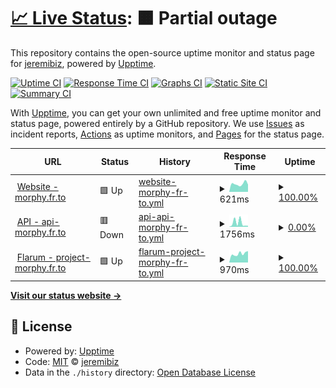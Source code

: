 # [📈 Live Status](https://jeremibiz.github.io/upptime): <!--live status--> **🟧 Partial outage**

This repository contains the open-source uptime monitor and status page for [jeremibiz](https://jeremibiz.github.io/upptime), powered by [Upptime](https://github.com/upptime/upptime).

[![Uptime CI](https://github.com/jeremibiz/upptime/workflows/Uptime%20CI/badge.svg)](https://github.com/jeremibiz/upptime/actions?query=workflow%3A%22Uptime+CI%22)
[![Response Time CI](https://github.com/jeremibiz/upptime/workflows/Response%20Time%20CI/badge.svg)](https://github.com/jeremibiz/upptime/actions?query=workflow%3A%22Response+Time+CI%22)
[![Graphs CI](https://github.com/jeremibiz/upptime/workflows/Graphs%20CI/badge.svg)](https://github.com/jeremibiz/upptime/actions?query=workflow%3A%22Graphs+CI%22)
[![Static Site CI](https://github.com/jeremibiz/upptime/workflows/Static%20Site%20CI/badge.svg)](https://github.com/jeremibiz/upptime/actions?query=workflow%3A%22Static+Site+CI%22)
[![Summary CI](https://github.com/jeremibiz/upptime/workflows/Summary%20CI/badge.svg)](https://github.com/jeremibiz/upptime/actions?query=workflow%3A%22Summary+CI%22)

With [Upptime](https://upptime.js.org), you can get your own unlimited and free uptime monitor and status page, powered entirely by a GitHub repository. We use [Issues](https://github.com/jeremibiz/upptime/issues) as incident reports, [Actions](https://github.com/jeremibiz/upptime/actions) as uptime monitors, and [Pages](https://jeremibiz.github.io/upptime) for the status page.

<!--start: status pages-->
<!-- This summary is generated by Upptime (https://github.com/upptime/upptime) -->
<!-- Do not edit this manually, your changes will be overwritten -->
<!-- prettier-ignore -->
| URL | Status | History | Response Time | Uptime |
| --- | ------ | ------- | ------------- | ------ |
| <img alt="" src="https://icons.duckduckgo.com/ip3/morphy.fr.to.ico" height="13"> [Website - morphy.fr.to](https://morphy.fr.to) | 🟩 Up | [website-morphy-fr-to.yml](https://github.com/jeremibiz/upptime/commits/HEAD/history/website-morphy-fr-to.yml) | <details><summary><img alt="Response time graph" src="./graphs/website-morphy-fr-to/response-time-week.png" height="20"> 621ms</summary><br><a href="https://jeremibiz.github.io/upptime/history/website-morphy-fr-to"><img alt="Response time 849" src="https://img.shields.io/endpoint?url=https%3A%2F%2Fraw.githubusercontent.com%2Fjeremibiz%2Fupptime%2FHEAD%2Fapi%2Fwebsite-morphy-fr-to%2Fresponse-time.json"></a><br><a href="https://jeremibiz.github.io/upptime/history/website-morphy-fr-to"><img alt="24-hour response time 568" src="https://img.shields.io/endpoint?url=https%3A%2F%2Fraw.githubusercontent.com%2Fjeremibiz%2Fupptime%2FHEAD%2Fapi%2Fwebsite-morphy-fr-to%2Fresponse-time-day.json"></a><br><a href="https://jeremibiz.github.io/upptime/history/website-morphy-fr-to"><img alt="7-day response time 621" src="https://img.shields.io/endpoint?url=https%3A%2F%2Fraw.githubusercontent.com%2Fjeremibiz%2Fupptime%2FHEAD%2Fapi%2Fwebsite-morphy-fr-to%2Fresponse-time-week.json"></a><br><a href="https://jeremibiz.github.io/upptime/history/website-morphy-fr-to"><img alt="30-day response time 742" src="https://img.shields.io/endpoint?url=https%3A%2F%2Fraw.githubusercontent.com%2Fjeremibiz%2Fupptime%2FHEAD%2Fapi%2Fwebsite-morphy-fr-to%2Fresponse-time-month.json"></a><br><a href="https://jeremibiz.github.io/upptime/history/website-morphy-fr-to"><img alt="1-year response time 849" src="https://img.shields.io/endpoint?url=https%3A%2F%2Fraw.githubusercontent.com%2Fjeremibiz%2Fupptime%2FHEAD%2Fapi%2Fwebsite-morphy-fr-to%2Fresponse-time-year.json"></a></details> | <details><summary><a href="https://jeremibiz.github.io/upptime/history/website-morphy-fr-to">100.00%</a></summary><a href="https://jeremibiz.github.io/upptime/history/website-morphy-fr-to"><img alt="All-time uptime 98.75%" src="https://img.shields.io/endpoint?url=https%3A%2F%2Fraw.githubusercontent.com%2Fjeremibiz%2Fupptime%2FHEAD%2Fapi%2Fwebsite-morphy-fr-to%2Fuptime.json"></a><br><a href="https://jeremibiz.github.io/upptime/history/website-morphy-fr-to"><img alt="24-hour uptime 100.00%" src="https://img.shields.io/endpoint?url=https%3A%2F%2Fraw.githubusercontent.com%2Fjeremibiz%2Fupptime%2FHEAD%2Fapi%2Fwebsite-morphy-fr-to%2Fuptime-day.json"></a><br><a href="https://jeremibiz.github.io/upptime/history/website-morphy-fr-to"><img alt="7-day uptime 100.00%" src="https://img.shields.io/endpoint?url=https%3A%2F%2Fraw.githubusercontent.com%2Fjeremibiz%2Fupptime%2FHEAD%2Fapi%2Fwebsite-morphy-fr-to%2Fuptime-week.json"></a><br><a href="https://jeremibiz.github.io/upptime/history/website-morphy-fr-to"><img alt="30-day uptime 100.00%" src="https://img.shields.io/endpoint?url=https%3A%2F%2Fraw.githubusercontent.com%2Fjeremibiz%2Fupptime%2FHEAD%2Fapi%2Fwebsite-morphy-fr-to%2Fuptime-month.json"></a><br><a href="https://jeremibiz.github.io/upptime/history/website-morphy-fr-to"><img alt="1-year uptime 98.75%" src="https://img.shields.io/endpoint?url=https%3A%2F%2Fraw.githubusercontent.com%2Fjeremibiz%2Fupptime%2FHEAD%2Fapi%2Fwebsite-morphy-fr-to%2Fuptime-year.json"></a></details>
| <img alt="" src="https://icons.duckduckgo.com/ip3/api-morphy.fr.to.ico" height="13"> [API - api-morphy.fr.to](https://api-morphy.fr.to/status) | 🟥 Down | [api-api-morphy-fr-to.yml](https://github.com/jeremibiz/upptime/commits/HEAD/history/api-api-morphy-fr-to.yml) | <details><summary><img alt="Response time graph" src="./graphs/api-api-morphy-fr-to/response-time-week.png" height="20"> 1756ms</summary><br><a href="https://jeremibiz.github.io/upptime/history/api-api-morphy-fr-to"><img alt="Response time 743" src="https://img.shields.io/endpoint?url=https%3A%2F%2Fraw.githubusercontent.com%2Fjeremibiz%2Fupptime%2FHEAD%2Fapi%2Fapi-api-morphy-fr-to%2Fresponse-time.json"></a><br><a href="https://jeremibiz.github.io/upptime/history/api-api-morphy-fr-to"><img alt="24-hour response time 485" src="https://img.shields.io/endpoint?url=https%3A%2F%2Fraw.githubusercontent.com%2Fjeremibiz%2Fupptime%2FHEAD%2Fapi%2Fapi-api-morphy-fr-to%2Fresponse-time-day.json"></a><br><a href="https://jeremibiz.github.io/upptime/history/api-api-morphy-fr-to"><img alt="7-day response time 1756" src="https://img.shields.io/endpoint?url=https%3A%2F%2Fraw.githubusercontent.com%2Fjeremibiz%2Fupptime%2FHEAD%2Fapi%2Fapi-api-morphy-fr-to%2Fresponse-time-week.json"></a><br><a href="https://jeremibiz.github.io/upptime/history/api-api-morphy-fr-to"><img alt="30-day response time 969" src="https://img.shields.io/endpoint?url=https%3A%2F%2Fraw.githubusercontent.com%2Fjeremibiz%2Fupptime%2FHEAD%2Fapi%2Fapi-api-morphy-fr-to%2Fresponse-time-month.json"></a><br><a href="https://jeremibiz.github.io/upptime/history/api-api-morphy-fr-to"><img alt="1-year response time 743" src="https://img.shields.io/endpoint?url=https%3A%2F%2Fraw.githubusercontent.com%2Fjeremibiz%2Fupptime%2FHEAD%2Fapi%2Fapi-api-morphy-fr-to%2Fresponse-time-year.json"></a></details> | <details><summary><a href="https://jeremibiz.github.io/upptime/history/api-api-morphy-fr-to">0.00%</a></summary><a href="https://jeremibiz.github.io/upptime/history/api-api-morphy-fr-to"><img alt="All-time uptime 0.00%" src="https://img.shields.io/endpoint?url=https%3A%2F%2Fraw.githubusercontent.com%2Fjeremibiz%2Fupptime%2FHEAD%2Fapi%2Fapi-api-morphy-fr-to%2Fuptime.json"></a><br><a href="https://jeremibiz.github.io/upptime/history/api-api-morphy-fr-to"><img alt="24-hour uptime 0.00%" src="https://img.shields.io/endpoint?url=https%3A%2F%2Fraw.githubusercontent.com%2Fjeremibiz%2Fupptime%2FHEAD%2Fapi%2Fapi-api-morphy-fr-to%2Fuptime-day.json"></a><br><a href="https://jeremibiz.github.io/upptime/history/api-api-morphy-fr-to"><img alt="7-day uptime 0.00%" src="https://img.shields.io/endpoint?url=https%3A%2F%2Fraw.githubusercontent.com%2Fjeremibiz%2Fupptime%2FHEAD%2Fapi%2Fapi-api-morphy-fr-to%2Fuptime-week.json"></a><br><a href="https://jeremibiz.github.io/upptime/history/api-api-morphy-fr-to"><img alt="30-day uptime 0.00%" src="https://img.shields.io/endpoint?url=https%3A%2F%2Fraw.githubusercontent.com%2Fjeremibiz%2Fupptime%2FHEAD%2Fapi%2Fapi-api-morphy-fr-to%2Fuptime-month.json"></a><br><a href="https://jeremibiz.github.io/upptime/history/api-api-morphy-fr-to"><img alt="1-year uptime 0.00%" src="https://img.shields.io/endpoint?url=https%3A%2F%2Fraw.githubusercontent.com%2Fjeremibiz%2Fupptime%2FHEAD%2Fapi%2Fapi-api-morphy-fr-to%2Fuptime-year.json"></a></details>
| <img alt="" src="https://icons.duckduckgo.com/ip3/project-morphy.fr.to.ico" height="13"> [Flarum - project-morphy.fr.to](https://project-morphy.fr.to) | 🟩 Up | [flarum-project-morphy-fr-to.yml](https://github.com/jeremibiz/upptime/commits/HEAD/history/flarum-project-morphy-fr-to.yml) | <details><summary><img alt="Response time graph" src="./graphs/flarum-project-morphy-fr-to/response-time-week.png" height="20"> 970ms</summary><br><a href="https://jeremibiz.github.io/upptime/history/flarum-project-morphy-fr-to"><img alt="Response time 1033" src="https://img.shields.io/endpoint?url=https%3A%2F%2Fraw.githubusercontent.com%2Fjeremibiz%2Fupptime%2FHEAD%2Fapi%2Fflarum-project-morphy-fr-to%2Fresponse-time.json"></a><br><a href="https://jeremibiz.github.io/upptime/history/flarum-project-morphy-fr-to"><img alt="24-hour response time 1263" src="https://img.shields.io/endpoint?url=https%3A%2F%2Fraw.githubusercontent.com%2Fjeremibiz%2Fupptime%2FHEAD%2Fapi%2Fflarum-project-morphy-fr-to%2Fresponse-time-day.json"></a><br><a href="https://jeremibiz.github.io/upptime/history/flarum-project-morphy-fr-to"><img alt="7-day response time 970" src="https://img.shields.io/endpoint?url=https%3A%2F%2Fraw.githubusercontent.com%2Fjeremibiz%2Fupptime%2FHEAD%2Fapi%2Fflarum-project-morphy-fr-to%2Fresponse-time-week.json"></a><br><a href="https://jeremibiz.github.io/upptime/history/flarum-project-morphy-fr-to"><img alt="30-day response time 881" src="https://img.shields.io/endpoint?url=https%3A%2F%2Fraw.githubusercontent.com%2Fjeremibiz%2Fupptime%2FHEAD%2Fapi%2Fflarum-project-morphy-fr-to%2Fresponse-time-month.json"></a><br><a href="https://jeremibiz.github.io/upptime/history/flarum-project-morphy-fr-to"><img alt="1-year response time 1033" src="https://img.shields.io/endpoint?url=https%3A%2F%2Fraw.githubusercontent.com%2Fjeremibiz%2Fupptime%2FHEAD%2Fapi%2Fflarum-project-morphy-fr-to%2Fresponse-time-year.json"></a></details> | <details><summary><a href="https://jeremibiz.github.io/upptime/history/flarum-project-morphy-fr-to">100.00%</a></summary><a href="https://jeremibiz.github.io/upptime/history/flarum-project-morphy-fr-to"><img alt="All-time uptime 98.75%" src="https://img.shields.io/endpoint?url=https%3A%2F%2Fraw.githubusercontent.com%2Fjeremibiz%2Fupptime%2FHEAD%2Fapi%2Fflarum-project-morphy-fr-to%2Fuptime.json"></a><br><a href="https://jeremibiz.github.io/upptime/history/flarum-project-morphy-fr-to"><img alt="24-hour uptime 100.00%" src="https://img.shields.io/endpoint?url=https%3A%2F%2Fraw.githubusercontent.com%2Fjeremibiz%2Fupptime%2FHEAD%2Fapi%2Fflarum-project-morphy-fr-to%2Fuptime-day.json"></a><br><a href="https://jeremibiz.github.io/upptime/history/flarum-project-morphy-fr-to"><img alt="7-day uptime 100.00%" src="https://img.shields.io/endpoint?url=https%3A%2F%2Fraw.githubusercontent.com%2Fjeremibiz%2Fupptime%2FHEAD%2Fapi%2Fflarum-project-morphy-fr-to%2Fuptime-week.json"></a><br><a href="https://jeremibiz.github.io/upptime/history/flarum-project-morphy-fr-to"><img alt="30-day uptime 100.00%" src="https://img.shields.io/endpoint?url=https%3A%2F%2Fraw.githubusercontent.com%2Fjeremibiz%2Fupptime%2FHEAD%2Fapi%2Fflarum-project-morphy-fr-to%2Fuptime-month.json"></a><br><a href="https://jeremibiz.github.io/upptime/history/flarum-project-morphy-fr-to"><img alt="1-year uptime 98.75%" src="https://img.shields.io/endpoint?url=https%3A%2F%2Fraw.githubusercontent.com%2Fjeremibiz%2Fupptime%2FHEAD%2Fapi%2Fflarum-project-morphy-fr-to%2Fuptime-year.json"></a></details>

<!--end: status pages-->

[**Visit our status website →**](https://jeremibiz.github.io/upptime)

## 📄 License

- Powered by: [Upptime](https://github.com/upptime/upptime)
- Code: [MIT](./LICENSE) © [jeremibiz](https://jeremibiz.github.io/upptime)
- Data in the `./history` directory: [Open Database License](https://opendatacommons.org/licenses/odbl/1-0/)
